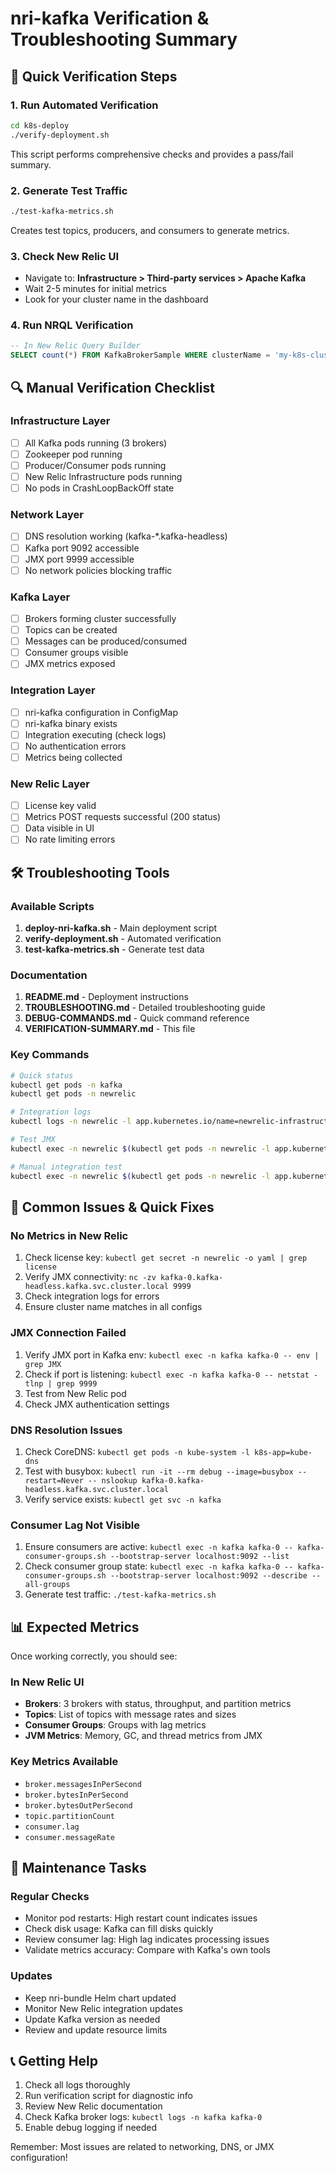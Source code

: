 # nri-kafka Verification & Troubleshooting Summary

## 🚀 Quick Verification Steps

### 1. Run Automated Verification
```bash
cd k8s-deploy
./verify-deployment.sh
```
This script performs comprehensive checks and provides a pass/fail summary.

### 2. Generate Test Traffic
```bash
./test-kafka-metrics.sh
```
Creates test topics, producers, and consumers to generate metrics.

### 3. Check New Relic UI
- Navigate to: **Infrastructure > Third-party services > Apache Kafka**
- Wait 2-5 minutes for initial metrics
- Look for your cluster name in the dashboard

### 4. Run NRQL Verification
```sql
-- In New Relic Query Builder
SELECT count(*) FROM KafkaBrokerSample WHERE clusterName = 'my-k8s-cluster' SINCE 30 minutes ago
```

## 🔍 Manual Verification Checklist

### Infrastructure Layer
- [ ] All Kafka pods running (3 brokers)
- [ ] Zookeeper pod running
- [ ] Producer/Consumer pods running
- [ ] New Relic Infrastructure pods running
- [ ] No pods in CrashLoopBackOff state

### Network Layer
- [ ] DNS resolution working (kafka-*.kafka-headless)
- [ ] Kafka port 9092 accessible
- [ ] JMX port 9999 accessible
- [ ] No network policies blocking traffic

### Kafka Layer
- [ ] Brokers forming cluster successfully
- [ ] Topics can be created
- [ ] Messages can be produced/consumed
- [ ] Consumer groups visible
- [ ] JMX metrics exposed

### Integration Layer
- [ ] nri-kafka configuration in ConfigMap
- [ ] nri-kafka binary exists
- [ ] Integration executing (check logs)
- [ ] No authentication errors
- [ ] Metrics being collected

### New Relic Layer
- [ ] License key valid
- [ ] Metrics POST requests successful (200 status)
- [ ] Data visible in UI
- [ ] No rate limiting errors

## 🛠️ Troubleshooting Tools

### Available Scripts
1. **deploy-nri-kafka.sh** - Main deployment script
2. **verify-deployment.sh** - Automated verification
3. **test-kafka-metrics.sh** - Generate test data

### Documentation
1. **README.md** - Deployment instructions
2. **TROUBLESHOOTING.md** - Detailed troubleshooting guide
3. **DEBUG-COMMANDS.md** - Quick command reference
4. **VERIFICATION-SUMMARY.md** - This file

### Key Commands
```bash
# Quick status
kubectl get pods -n kafka
kubectl get pods -n newrelic

# Integration logs
kubectl logs -n newrelic -l app.kubernetes.io/name=newrelic-infrastructure -c newrelic-infrastructure | grep -i kafka

# Test JMX
kubectl exec -n newrelic $(kubectl get pods -n newrelic -l app.kubernetes.io/name=newrelic-infrastructure -o jsonpath='{.items[0].metadata.name}') -- nc -zv kafka-0.kafka-headless.kafka.svc.cluster.local 9999

# Manual integration test
kubectl exec -n newrelic $(kubectl get pods -n newrelic -l app.kubernetes.io/name=newrelic-infrastructure -o jsonpath='{.items[0].metadata.name}') -c newrelic-infrastructure -- /var/db/newrelic-infra/newrelic-integrations/bin/nri-kafka -cluster_name test -bootstrap_broker_host kafka-0.kafka-headless.kafka.svc.cluster.local -bootstrap_broker_jmx_port 9999 -metrics true -pretty
```

## 🚨 Common Issues & Quick Fixes

### No Metrics in New Relic
1. Check license key: `kubectl get secret -n newrelic -o yaml | grep license`
2. Verify JMX connectivity: `nc -zv kafka-0.kafka-headless.kafka.svc.cluster.local 9999`
3. Check integration logs for errors
4. Ensure cluster name matches in all configs

### JMX Connection Failed
1. Verify JMX port in Kafka env: `kubectl exec -n kafka kafka-0 -- env | grep JMX`
2. Check if port is listening: `kubectl exec -n kafka kafka-0 -- netstat -tlnp | grep 9999`
3. Test from New Relic pod
4. Check JMX authentication settings

### DNS Resolution Issues
1. Check CoreDNS: `kubectl get pods -n kube-system -l k8s-app=kube-dns`
2. Test with busybox: `kubectl run -it --rm debug --image=busybox --restart=Never -- nslookup kafka-0.kafka-headless.kafka.svc.cluster.local`
3. Verify service exists: `kubectl get svc -n kafka`

### Consumer Lag Not Visible
1. Ensure consumers are active: `kubectl exec -n kafka kafka-0 -- kafka-consumer-groups.sh --bootstrap-server localhost:9092 --list`
2. Check consumer group state: `kubectl exec -n kafka kafka-0 -- kafka-consumer-groups.sh --bootstrap-server localhost:9092 --describe --all-groups`
3. Generate test traffic: `./test-kafka-metrics.sh`

## 📊 Expected Metrics

Once working correctly, you should see:

### In New Relic UI
- **Brokers**: 3 brokers with status, throughput, and partition metrics
- **Topics**: List of topics with message rates and sizes
- **Consumer Groups**: Groups with lag metrics
- **JVM Metrics**: Memory, GC, and thread metrics from JMX

### Key Metrics Available
- `broker.messagesInPerSecond`
- `broker.bytesInPerSecond`
- `broker.bytesOutPerSecond`
- `topic.partitionCount`
- `consumer.lag`
- `consumer.messageRate`

## 🔄 Maintenance Tasks

### Regular Checks
- Monitor pod restarts: High restart count indicates issues
- Check disk usage: Kafka can fill disks quickly
- Review consumer lag: High lag indicates processing issues
- Validate metrics accuracy: Compare with Kafka's own tools

### Updates
- Keep nri-bundle Helm chart updated
- Monitor New Relic integration updates
- Update Kafka version as needed
- Review and update resource limits

## 📞 Getting Help

1. Check all logs thoroughly
2. Run verification script for diagnostic info
3. Review New Relic documentation
4. Check Kafka broker logs: `kubectl logs -n kafka kafka-0`
5. Enable debug logging if needed

Remember: Most issues are related to networking, DNS, or JMX configuration!